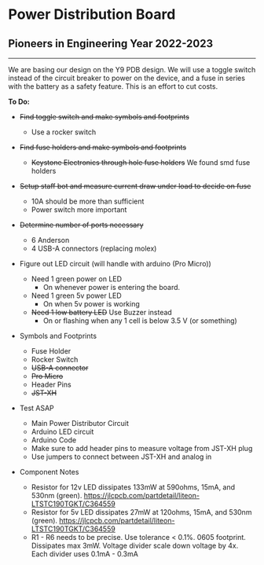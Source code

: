 # Power Distribution Board
## Pioneers in Engineering Year 2022-2023
---
We are basing our design on the Y9 PDB design. We will use a toggle switch instead of the circuit breaker to power on the device, and a fuse in series with the battery as a safety feature. This is an effort to cut costs.  
  
**To Do:**  
- ~~Find toggle switch and make symbols and footprints~~
    - Use a rocker switch
- ~~Find fuse holders and make symbols and footprints~~
    - ~~Keystone Electronics through hole fuse holders~~ We found smd fuse holders
- ~~Setup staff bot and measure current draw under load to decide on fuse~~
    - 10A should be more than sufficient
    - Power switch more important
- ~~Determine number of ports necessary~~
    - 6 Anderson
    - 4 USB-A connectors (replacing molex)
- Figure out LED circuit (will handle with arduino (Pro Micro))
    - Need 1 green power on LED
        - On whenever power is entering the board.
    - Need 1 green 5v power LED
        - On when 5v power is working
    - ~~Need 1 low battery LED~~ Use Buzzer instead
        - On or flashing when any 1 cell is below 3.5 V (or something)
- Symbols and Footprints
    - Fuse Holder
    - Rocker Switch
    - ~~USB-A connector~~
    - ~~Pro Micro~~
    - Header Pins
    - ~~JST-XH~~
- Test ASAP
    - Main Power Distributor Circuit
    - Arduino LED circuit
    - Arduino Code
    - Make sure to add header pins to measure voltage from JST-XH plug
    - Use jumpers to connect between JST-XH and analog in

- Component Notes
    - Resistor for 12v LED dissipates 133mW at 590ohms, 15mA, and 530nm (green).
    https://jlcpcb.com/partdetail/liteon-LTSTC190TGKT/C364559
    - Resistor for 5v LED dissipates 27mW at 120ohms, 15mA, and 530nm (green).
    https://jlcpcb.com/partdetail/liteon-LTSTC190TGKT/C364559
    - R1 - R6 needs to be precise. Use tolerance < 0.1%. 0605 footprint. Dissipates max 3mW. Voltage divider scale down voltage by 4x. Each divider uses 0.1mA - 0.3mA

    